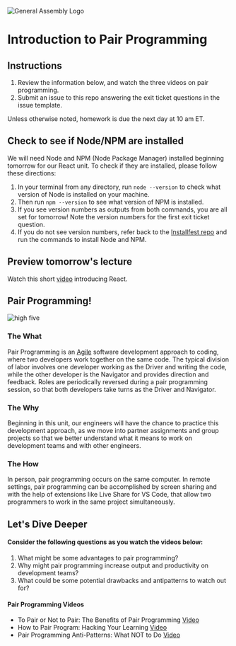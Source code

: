 ![General Assembly Logo](https://ga-dash.s3.amazonaws.com/production/assets/logo-9f88ae6c9c3871690e33280fcf557f33.png)

# Introduction to Pair Programming

## Instructions

1. Review the information below, and watch the three videos on pair programming. 
1. Submit an issue to this repo answering the exit ticket questions in the issue template. 

Unless otherwise noted, homework is due the next day at 10 am ET. 

## Check to see if Node/NPM are installed

We will need Node and NPM (Node Package Manager) installed beginning tomorrow for our React unit. To check if they are installed, please follow these directions: 

1. In your terminal from any directory, run `node --version` to check what version of Node is installed on your machine.
1. Then run `npm --version` to see what version of NPM is installed. 
1. If you see version numbers as outputs from both commands, you are all set for tomorrow! Note the version numbers for the first exit ticket question.
1. If you do not see version numbers, refer back to the [Installfest repo](https://git.generalassemb.ly/sei-921/installfest/blob/master/node.md) and run the commands to install Node and NPM. 

## Preview tomorrow's lecture

Watch this short [video](https://www.youtube.com/watch?v=N3AkSS5hXMA) introducing React. 

## Pair Programming!

![high five](https://media.giphy.com/media/120jXUxrHF5QJ2/giphy.gif)

### The What
Pair Programming is an [Agile](https://www.agilealliance.org/agile101/) software development approach to coding, where two developers work together on the same code. The typical division of labor involves one developer working as the Driver and writing the code, while the other developer is the Navigator and provides direction and feedback. Roles are periodically reversed during a pair programming session, so that both developers take turns as the Driver and Navigator. 

### The Why
Beginning in this unit, our engineers will have the chance to practice this development approach, as we move into partner assignments and group projects so that we better understand what it means to work on development teams and with other engineers. 

### The How
In person, pair programming occurs on the same computer. In remote settings, pair programming can be accomplished by screen sharing and with the help of extensions like Live Share for VS Code, that allow two programmers to work in the same project simultaneously. 

## Let's Dive Deeper

#### Consider the following questions as you watch the videos below: 

1. What might be some advantages to pair programming? 
1. Why might pair programming increase output and productivity on development teams? 
1. What could be some potential drawbacks and antipatterns to watch out for? 

#### Pair Programming Videos

- To Pair or Not to Pair: The Benefits of Pair Programming [Video](https://www.youtube.com/watch?v=u_eZ-ae2FY8)
- How to Pair Program: Hacking Your Learning [Video](https://www.youtube.com/watch?v=YhV4TaZaB84)
- Pair Programming Anti-Patterns: What NOT to Do [Video](https://www.youtube.com/watch?v=McZ131y0OYU)

